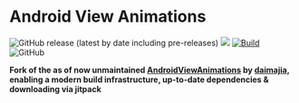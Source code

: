 # Android View Animations 

![GitHub release (latest by date including pre-releases)](https://img.shields.io/github/v/release/w2sv/AndroidViewAnimations?include_prereleases)
[![](https://jitpack.io/v/w2sv/AndroidViewAnimations.svg)](https://jitpack.io/#w2sv/AndroidViewAnimations)
[![Build](https://github.com/w2sv/AndroidViewAnimations/actions/workflows/workflow.yaml/badge.svg)](https://github.com/w2sv/AndroidViewAnimations/actions/workflows/workflow.yaml)
![GitHub](https://img.shields.io/github/license/w2sv/AndroidViewAnimations)

__Fork of the as of now unmaintained [AndroidViewAnimations](https://github.com/daimajia/AndroidViewAnimations) by [daimajia](https://github.com/daimajia),
enabling a modern build infrastructure, up-to-date dependencies & downloading via jitpack__
